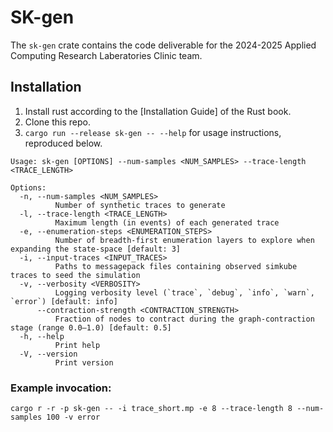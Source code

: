 # SK-gen

The `sk-gen` crate contains the code deliverable for the 2024-2025 Applied Computing Research Laberatories Clinic team.

## Installation

1. Install rust according to the [Installation Guide] of the Rust book.
2. Clone this repo.
3. `cargo run --release sk-gen -- --help` for usage instructions, reproduced below.

```
Usage: sk-gen [OPTIONS] --num-samples <NUM_SAMPLES> --trace-length <TRACE_LENGTH>

Options:
  -n, --num-samples <NUM_SAMPLES>
          Number of synthetic traces to generate
  -l, --trace-length <TRACE_LENGTH>
          Maximum length (in events) of each generated trace
  -e, --enumeration-steps <ENUMERATION_STEPS>
          Number of breadth-first enumeration layers to explore when expanding the state-space [default: 3]
  -i, --input-traces <INPUT_TRACES>
          Paths to messagepack files containing observed simkube traces to seed the simulation
  -v, --verbosity <VERBOSITY>
          Logging verbosity level (`trace`, `debug`, `info`, `warn`, `error`) [default: info]
      --contraction-strength <CONTRACTION_STRENGTH>
          Fraction of nodes to contract during the graph-contraction stage (range 0.0–1.0) [default: 0.5]
  -h, --help
          Print help
  -V, --version
          Print version
```


### Example invocation:
```
cargo r -r -p sk-gen -- -i trace_short.mp -e 8 --trace-length 8 --num-samples 100 -v error
```
